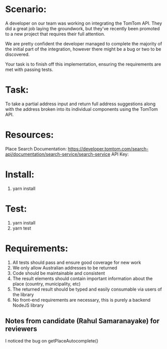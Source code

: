 # Scenario:

A developer on our team was working on integrating the TomTom API. They did a great job laying the groundwork, but they've recently been promoted to a new project that requires their full attention.

We are pretty confident the developer managed to complete the majority of the initial part of the integration, however there might be a bug or two to be discovered.

Your task is to finish off this implementation, ensuring the requirements are met with passing tests.

# Task:

To take a partial address input and return full address suggestions along with the address broken into its individual components using the TomTom API.

# Resources:

Place Search Documentation: https://developer.tomtom.com/search-api/documentation/search-service/search-service
API Key: <redacted>

# Install:

1. yarn install

# Test:

1. yarn install
2. yarn test

# Requirements:

1. All tests should pass and ensure good coverage for new work
2. We only allow Australian addresses to be returned
3. Code should be maintainable and consistent
4. The result elements should contain important information about the place (country, municipality, etc)
5. The returned result should be typed and easily consumable via users of the library
6. No front-end requirements are necessary, this is purely a backend NodeJS library

## Notes from candidate (Rahul Samaranayake) for reviewers

I noticed the bug on getPlaceAutocomplete()
